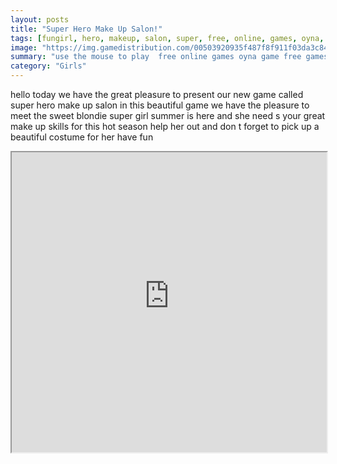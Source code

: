 ```yaml
---
layout: posts
title: "Super Hero Make Up Salon!"
tags: [fungirl, hero, makeup, salon, super, free, online, games, oyna, game, free, games, play, play, games]
image: "https://img.gamedistribution.com/00503920935f487f8f911f03da3c84bb.jpg"
summary: "use the mouse to play  free online games oyna game free games play play games"
category: "Girls"
---
```


hello today we have the great pleasure to present our new game called super hero make up salon in this beautiful game we have the pleasure to meet the sweet blondie super girl summer is here and she need s your great make up skills for this hot season help her out and don t forget to pick up a beautiful costume for her have fun

<iframe width="100%" height="480px;" src="https://html5.gamedistribution.com/00503920935f487f8f911f03da3c84bb/"></iframe>